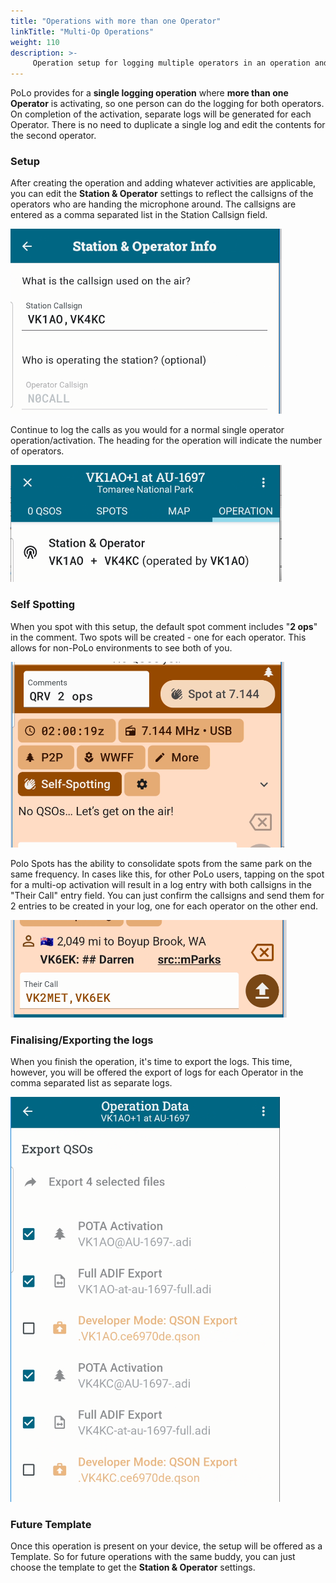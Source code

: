 ```yaml
---
title: "Operations with more than one Operator"
linkTitle: "Multi-Op Operations"
weight: 110
description: >-
     Operation setup for logging multiple operators in an operation and generating separate logs.
---
```


PoLo provides for a **single logging operation** where **more than one Operator** is activating, so one person can do the logging for both operators. On completion of the activation, separate logs will be generated for each Operator. There is no need to duplicate a single log and edit the contents for the second operator.

### Setup
After creating the operation and adding whatever activities are applicable, you can edit the **Station & Operator** settings to reflect the callsigns of the operators who are handing the microphone around.
The callsigns are entered as a comma separated list in the Station Callsign field.

![image](./multiops-1.png)

Continue to log the calls as you would for a normal single operator operation/activation. The heading for the operation will indicate the number of operators.

![image](./multiops-2.png)

### Self Spotting
When you spot with this setup, the default spot comment includes "**2 ops**" in the comment. Two spots will be created - one for each operator. This allows for non-PoLo environments to see both of you.

![image](./multiops-3.png)

Polo Spots has the ability to consolidate spots from the same park on the same frequency. In cases like this, for other PoLo users, tapping on the spot for a multi-op activation will result in a log entry with both callsigns in the "Their Call" entry field. You can just confirm the callsigns and send them for 2 entries to be created in your log, one for each operator on the other end.

![image](./multiops-4.png)

### Finalising/Exporting the logs
When you finish the operation, it's time to export the logs. This time, however, you will be offered the export of logs for each Operator in the comma separated list as separate logs.

![image](./multiops-5.png)

### Future Template
Once this operation is present on your device, the setup will be offered as a Template. So for future operations with the same buddy, you can just choose the template to get the **Station & Operator** settings.
